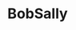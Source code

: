 ---
pid: llp568
title: BobSally
location_transcription: 
coordinates: "[-75.163516900317, 39.955185309645]"
zipcode: 
gen_neighborhood: 
neighborhood: 
outside_phl: 
age: '11'
age_range: 6-13
instagram: 
image_file_name: llp_568.jpg
proposal_transcription: Bob Salley statue
topic: Unknown
topic_summary: '0'
type: Sculpture Statue
keywords_other: 
credit: Aileen Abon
image_labels: 
twitter: 
facebook: 
permalink: "/monuments/llp568/"
layout: item-page
---